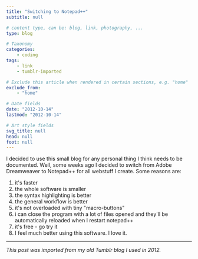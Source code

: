 ```yaml
---
title: "Switching to Notepad++"
subtitle: null

# content type, can be: blog, link, photography, ...
type: blog

# Taxonomy
categories:
    - coding
tags:
    - link
    - tumblr-imported

# Exclude this article when rendered in certain sections, e.g. "home"
exclude_from: 
    - "home"

# Date fields
date: "2012-10-14"
lastmod: "2012-10-14"

# Art style fields
svg_title: null
head: null
foot: null
---
```


I decided to use this small blog for any personal thing I think needs to be documented. Well, some weeks ago I decided to switch from Adobe Dreamweaver to Notepad++ for all webstuff I create. Some reasons are:

1. it's faster
2. the whole software is smaller
3. the syntax highlighting is better
4. the general workflow is better
5. it's not overloaded with tiny "macro-buttons"
6. i can close the program with a lot of files opened and they'll be automatically reloaded when I restart notepad++
7. it's free - go try it
8. I feel much better using this software. I love it. 

---

_This post was imported from my old Tumblr blog I used in 2012._